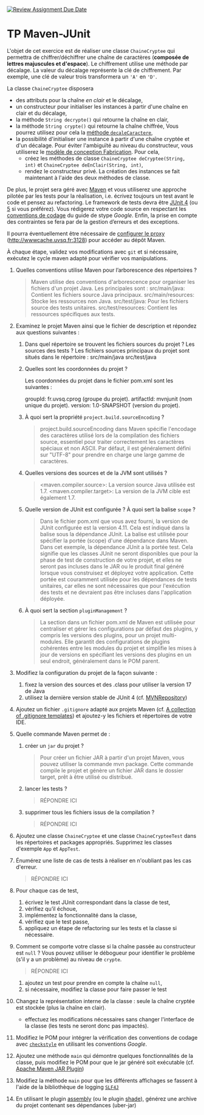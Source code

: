 [![Review Assignment Due Date](https://classroom.github.com/assets/deadline-readme-button-24ddc0f5d75046c5622901739e7c5dd533143b0c8e959d652212380cedb1ea36.svg)](https://classroom.github.com/a/YVvOaTPu)
# TP Maven-JUnit
L'objet de cet exercice est de réaliser une classe `ChaineCryptee` qui permettra de chiffrer/déchiffrer une chaîne de caractères (**composée de lettres majuscules et d'espace**).
Le chiffrement utilise une méthode par décalage.
La valeur du décalage représente la clé de chiffrement.
Par exemple, une clé de valeur trois transformera un `'A'` en `'D'`.

La classe `ChaineCryptee` disposera
* des attributs pour la chaîne *en clair* et le décalage,
* un constructeur pour initialiser les instances à partir d'une chaîne en clair et du décalage,
* la méthode `String decrypte()` qui retourne la chaîne en clair,
* la méthode `String crypte()` qui retourne la chaîne chiffrée,
Vous pourrez utilisez pour cela la [méthode `decaleCaractere`](https://gist.github.com/hal91190/4f3a0941e652e82a5e1c572834d97827),
* la possibilité d'initialiser une instance à partir d'une chaîne cryptée et d'un décalage.
Pour éviter l'ambiguïté au niveau du constructeur, vous utiliserez le [modèle de conception Fabrication](http://fr.wikipedia.org/wiki/Fabrique_%28patron_de_conception%29#Autres_avantages_et_variantes).
Pour cela,
    * créez les méthodes de classe `ChaineCryptee deCryptee(String, int)` et `ChaineCryptee deEnClair(String, int)`,
    * rendez le constructeur privé.
La création des instances se fait maintenant à l'aide des deux méthodes de classe.

De plus, le projet sera géré avec [Maven](https://maven.apache.org/) et vous utiliserez une approche pilotée par les tests pour la réalisation, i.e. écrivez toujours un test avant le code et pensez au refactoring.
Le framework de tests devra être [JUnit 4](https://junit.org/junit4/) (ou [5](https://junit.org/junit5/) si vous préférez).
Vous rédigerez votre code source en respectant les [conventions de codage](https://google.github.io/styleguide/javaguide.html) du guide de stype _Google_.
Enfin, la prise en compte des contraintes se fera par de la gestion d’erreurs et des exceptions.

Il pourra éventuellement être nécessaire de [configurer le proxy](http://maven.apache.org/guides/mini/guide-proxies.html) (http://wwwcache.uvsq.fr:3128) pour accéder au dépôt Maven.

À chaque étape, validez vos modifications avec `git` et si nécessaire, exécutez le cycle maven adapté pour vérifier vos manipulations.

1.  Quelles conventions utilise Maven pour l’arborescence des répertoires ?
    > Maven utilise des conventions d'arborescence pour organiser les fichiers d'un projet Java. Les principales sont :
     src/main/java: Contient les fichiers source Java principaux.
     src/main/resources: Stocke les ressources non Java.
     src/test/java: Pour les fichiers source des tests unitaires.
     src/test/resources: Contient les ressources spécifiques aux tests.
   
1.  Examinez le projet Maven ainsi que le fichier de description et répondez aux questions suivantes :
    1.  Dans quel répertoire se trouvent les fichiers sources du projet ? Les sources des tests ?
        Les fichiers sources principaux du projet sont situés dans le répertoire :
        src/main/java
        src/test/java
        
    1. Quelles sont les coordonnées du projet ?
        > 
       Les coordonnées du projet dans le fichier pom.xml sont les suivantes :

        groupId: fr.uvsq.cprog (groupe du projet).
        artifactId: mvnjunit (nom unique du projet).
        version: 1.0-SNAPSHOT (version du projet).
        
    1. À quoi sert la propriété `project.build.sourceEncoding` ?
        > project.build.sourceEncoding dans Maven spécifie l'encodage des caractères utilisé lors de la compilation des fichiers source, essentiel pour traiter correctement les 
          caractères spéciaux et non ASCII. Par défaut, il est généralement défini sur "UTF-8" pour prendre en charge une large gamme de caractères.
        
    1. Quelles versions des sources et de la JVM sont utilisés ?
        >  <maven.compiler.source>: La version source Java utilisée est 1.7.
           <maven.compiler.target>: La version de la JVM cible est également 1.7.
        
    1. Quelle version de JUnit est configurée ? À quoi sert la balise `scope` ?
        > Dans le fichier pom.xml que vous avez fourni, la version de JUnit configurée est la version 4.11. Cela est indiqué dans la balise <version> sous la dépendance JUnit.
          La balise <scope> est utilisée pour spécifier la portée (scope) d'une dépendance dans Maven. Dans cet exemple, la dépendance JUnit a la portée test. Cela signifie que les 
          classes JUnit ne seront disponibles que pour la phase de test de construction de votre projet, et elles ne seront pas incluses dans le JAR ou le produit final généré lorsque 
          vous construisez et déployez votre application. Cette portée est couramment utilisée pour les dépendances de tests unitaires, car elles ne sont nécessaires que pour 
          l'exécution des tests et ne devraient pas être incluses dans l'application déployée.
        
    1. À quoi sert la section `pluginManagement` ?
        > La section <pluginManagement> dans un fichier pom.xml de Maven est utilisée pour centraliser et gérer les configurations par défaut des plugins, y compris les versions des 
         plugins, pour un projet multi-modules. Elle garantit des configurations de plugins cohérentes entre les modules du projet et simplifie les mises à jour de versions en 
         spécifiant les versions des plugins en un seul endroit, généralement dans le POM parent.
        > 
1.  Modifiez la configuration du projet de la façon suivante :
    1.  fixez la version des sources et des .class pour utiliser la version 17 de Java
    1.  utilisez la dernière version stable de JUnit 4 (cf. [MVNRepository](https://mvnrepository.com/))
1.  Ajoutez un fichier `.gitignore` adapté aux projets Maven (cf. [A collection of .gitignore templates](https://github.com/github/gitignore)) et ajoutez-y les fichiers et répertoires de votre IDE.
1.  Quelle commande Maven permet de :
    1.  créer un `jar` du projet ?
        > Pour créer un fichier JAR à partir d'un projet Maven, vous pouvez utiliser la commande mvn package. Cette commande compile le projet et génère un fichier JAR dans le dossier 
          target, prêt à être utilisé ou distribué.
        > 
    1. lancer les tests ?
        > RÉPONDRE ICI
    1. supprimer tous les fichiers issus de la compilation ?
        > RÉPONDRE ICI
1.  Ajoutez une classe `ChaineCryptee` et une classe `ChaineCrypteeTest` dans les répertoires et packages appropriés.
    Supprimez les classes d'exemple `App` et `AppTest`.
1.  Énumérez une liste de cas de tests à réaliser en n'oubliant pas les cas d'erreur.
    > RÉPONDRE ICI
1.  Pour chaque cas de test,
    1. écrivez le test JUnit correspondant dans la classe de test,
    1. vérifiez qu’il échoue,
    1. implémentez la fonctionnalité dans la classe,
    1. vérifiez que le test passe,
    1. appliquez un étape de refactoring sur les tests et la classe si nécessaire.
1.  Comment se comporte votre classe si la chaîne passée au constructeur est `null` ?
Vous pouvez utiliser le débogueur pour identifier le problème (s'il y a un problème) au niveau de `crypte`.
    > RÉPONDRE ICI
    1. ajoutez un test pour prendre en compte la chaîne `null`,
    1. si nécessaire, modifiez la classe pour faire passer le test
1. Changez la représentation interne de la classe : seule la chaîne cryptée est stockée (plus la chaîne en clair).
    * effectuez les modifications nécessaires sans changer l'interface de la classe (les tests ne seront donc pas impactés).
1.  Modifiez le POM pour intégrer la vérification des conventions de codage avec [`checkstyle`](http://maven.apache.org/plugins/maven-checkstyle-plugin/) en utilisant les conventions _Google_.
1.  Ajoutez une méthode `main` qui démontre quelques fonctionnalités de la classe, puis modifiez le POM pour que le jar généré soit exécutable (cf. [Apache Maven JAR Plugin](https://maven.apache.org/plugins/maven-jar-plugin/index.html))
1.  Modifiez la méthode `main` pour que les différents affichages se fassent à l'aide de la bibliothèque de logging [`SLF4J`](http://www.slf4j.org/)
1. En utilisant le plugin [assembly](https://maven.apache.org/plugins/maven-assembly-plugin/) (ou le plugin [shade](https://maven.apache.org/plugins/maven-shade-plugin/)), générez une archive du projet contenant ses dépendances (uber-jar)

